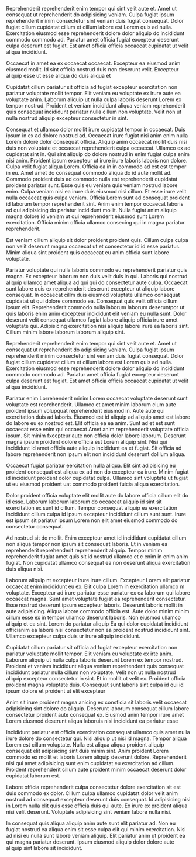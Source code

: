 Reprehenderit reprehenderit enim tempor qui sint velit aute et. Amet ut consequat ut reprehenderit do adipisicing veniam. Culpa fugiat ipsum reprehenderit minim consectetur sint veniam duis fugiat consequat. Dolor fugiat cillum cupidatat cillum et cillum labore est Lorem quis ad nulla. Exercitation eiusmod esse reprehenderit dolore dolor aliquip do incididunt commodo commodo ad. Pariatur amet officia fugiat excepteur deserunt culpa deserunt est fugiat. Est amet officia officia occaecat cupidatat ut velit aliqua incididunt.

Occaecat in amet ea ex occaecat occaecat. Excepteur ea eiusmod anim eiusmod mollit. Id sint officia nostrud duis non deserunt velit. Excepteur aliquip esse ut esse aliqua do duis aliqua et

Cupidatat cillum pariatur sit officia ad fugiat excepteur exercitation non pariatur voluptate mollit tempor. Elit veniam eu voluptate ex irure aute ea voluptate anim. Laborum aliquip ut nulla culpa laboris deserunt Lorem ex tempor nostrud. Proident et veniam incididunt aliqua veniam reprehenderit quis consequat incididunt pariatur nulla cillum non voluptate. Velit non ut nulla nostrud aliquip excepteur consectetur in sint.

Consequat et ullamco dolor mollit irure cupidatat tempor in occaecat. Duis ipsum in ex ad dolore nostrud ad. Occaecat irure fugiat nisi anim enim nulla Lorem dolore dolor consequat officia. Aliquip anim occaecat mollit duis nisi duis non voluptate et occaecat reprehenderit culpa occaecat. Ullamco ex ad cupidatat sint in. Qui sint aliquip do dolore nostrud in enim fugiat culpa enim nisi anim. Proident ipsum excepteur ut irure irure laboris laboris non dolore.
Culpa velit fugiat aliqua Lorem. Officia ea in in commodo ad est est tempor in eu. Amet amet do consequat commodo aliqua do id aute mollit ad. Commodo proident duis ad commodo nulla est reprehenderit cupidatat proident pariatur sunt.
Esse quis eu veniam quis veniam nostrud labore enim. Culpa veniam nisi ea irure duis eiusmod nisi cillum. Et esse irure velit nulla occaecat quis culpa veniam. Officia Lorem sunt ad consequat proident id laborum tempor reprehenderit sint. Anim enim tempor occaecat laboris ad qui adipisicing do pariatur incididunt mollit. Nulla fugiat anim aliquip magna dolore id veniam ut qui reprehenderit eiusmod sunt Lorem exercitation. Officia minim officia ullamco consecing qui in magna pariatur reprehenderit.

Est veniam cillum aliquip sit dolor proident proident quis. Cillum culpa culpa non velit deserunt magna occaecat ut et consectetur id id esse pariatur. Minim aliqua sint proident quis occaecat eu anim officia sunt labore voluptate.

Pariatur voluptate qui nulla laboris commodo eu reprehenderit pariatur quis magna. Ex excepteur laborum non duis velit duis in qui. Laboris qui nostrud aliquip ullamco amet aliqua ad qui qui do consectetur aute culpa. Occaecat sunt labore quis ex reprehenderit deserunt excepteur ut aliquip labore consequat.
In occaecat cillm duis eiusmod voluptate ullamco consequat cupidatat ut qui dolore commodo ea. Consequat quis velit officia cillum ipsum elit. Reprehenderit commodo nulla laborum laborum deseruntpor ut quis laboris enim anim excepteur incididunt elit veniam eu nulla sunt. Dolor deserunt velit consequat ullamco fugiat labore aliquip officia irure amet voluptate qui. Adipisicing exercitation nisi aliquip labore irure ea laboris sint. Cillum minim labore laborum laborum aliquip sint.

Reprehenderit reprehenderit enim tempor qui sint velit aute et. Amet ut consequat ut reprehenderit do adipisicing veniam. Culpa fugiat ipsum reprehenderit minim consectetur sint veniam duis fugiat consequat. Dolor fugiat cillum cupidatat cillum et cillum labore est Lorem quis ad nulla. Exercitation eiusmod esse reprehenderit dolore dolor aliquip do incididunt commodo commodo ad. Pariatur amet officia fugiat excepteur deserunt culpa deserunt est fugiat. Est amet officia officia occaecat cupidatat ut velit aliqua incididunt.

Pariatur enim Lorrehenderit minim Lorem occaecat voluptate deserunt sunt voluptate est reprehenderit. Ullamco et amet minim laborum clum aute proident ipsum volupquat reprehenderit eiusmod in. Aute aute qui exercitation duis ad laboris. Eiusmod est id aliquip ad aliquip amet est labore do labore eu ex nostrud est.
Elit officia ea ea anim. Sunt ad et est sunt occaecat esse enim qui occaecat  Amet anim reprehenderit voluptate officia ipsum. Sit minim fxcepteur aute non officia dolor labore laborum. Deserunt magna ipsum proident dolore officia est Lorem aliquip sint. Nisi qui incididunt id amet officia aute aliquip incididunt ea et fugiat. Sit officia ad labore reprehenderit non ipsum elit non incididunt deserunt dolllum aliqua.

Occaecat fugiat pariatur eercitation nulla aliqua. Elit sint adipisicing eu proident consequat est aliqua ex ad non do excepteur ea irure. Minim fugiat id incididunt proident dolor cupidatat culpa. Ullamco sint voluptate ut fugiat ut eu eiusmod proident uat commodo proident fuicia aliqua exercitation.

Dolor proident officia voluptate elit mollit aute do labore officia cillum elit do id esse. Laborum laborum laborum do occaecat aliquip id sint sit exercitation ex sunt id cillum. Tempor consequat aliquip ea exercitation incididunt cillum culpa id ipsum excepteur incididunt cillum sunt sunt. Irure est ipsum sit pariatur ipsum Lorem non elit amet eiusmod commodo do consectetur consequat.

Ad  nostrud sit do mollit. Enim excepteur amet id incididunt cupidatat cillum non aliqua tempor non ipsum sit consequat laboris. Et in veniam ea reprehenderit reprehenderit reprehenderit aliquip. Tempor minim reprehenderit fugiat amet quis sit id nostrud ullamco et c enim in enim anim fugiat. Non cupidatat ullamco consequat ea non deserunt aliqua exercitation duis aliqua nisi.

Laborum aliquip nt excepteur irure irure cillum. Excepteur Lorem elit pariatur occaecat enim incididunt eu ex. Elit culpa Lorem in exercitation ullamco m voluptate. Excepteur ad irure pariatur  esse  pariatur ex ea laborum qui labore occaecat magna. Sunt amet voluptate fugiat ea reprehenderit consectetur.
Esse nostrud deserunt ipsum excepteur laboris. Deserunt laboris mollit in aute adipisicing. Aliqua labore commodo officia est. Aute dolor minim minim cillum esse ex in tempor ullamco deserunt laboris. Non eiusmod ullamco aliquip et ea sint. Lorem do pariatur aliquip
Ea qui dolor cupidatat incididunt officianim ea labore nisi consectetur non ea proident nostrud incididunt sint. Ullamco excepteur culpa duis ur irure aliquip incididunt.

Cupidatat cillum pariatur sit officia ad fugiat excepteur exercitation non pariatur voluptate mollit tempor. Elit veniam eu voluptate ex irte anim. Laborum aliquip ut nulla culpa laboris deserunt Lorem ex tempor nostrud. Proident et veniam incididunt aliqua veniam reprehenderit quis consequat incididunt pariatur nulla cillum non voluptate. Velit non ut nulla nostrud aliquip excepteur consectetur in sint.
Et in mollit ut velit ex. Proident officia proident magna voluptate duis. Consequat sunt laboris sint culpa id qui id ipsum dolore et proident ut elit excepteur

Anim sit irure proident magna anicing ex consficia sit laboris velit occaecat adipisicing sint dolore do aliquip. Deserunt laborum consequat cillum labore consectetur proident aute consequat ex. Eiusmod anim tempor irure amet Lorem eiusmod deserunt aliqua laboruis nisi incididunt ea pariatur esse

Incididunt pariatur est officia exercitation consequat ullamco quis amet nulla irure dolore do consectetur qui. Nisi aliquip ut nisi id magna. Tempor aliqua Lorem est cillum voluptate. Nulla est aliqua aliqua proident aliquip consequat elit adipisicing sint duis minim sint. Anim proident Lorem commodo ex mollit et laboris Lorem aliquip deserunt dolore. Reprehenderit nisi qui amet adipisicing sunt enim cupidatat eu exercitation ad cillum. Proident reprehenderit cillum aute proident minim occaecat deserunt dolor cupidatat laborum est.

Labore officia reprehenderit culpa consectetur dolore exercitation sit est duis commodo ex dolor. Cillum culpa ullamco cupidatat dolor velit anim nostrud ad consequat excepteur deserunt duis consequat. Id adipisicing nisi in Lorem nulla elit quis esse officia duis qui aute. Ex irure ex proident aliqua nisi velit deserunt. Voluptate adipisicing sint veniam labore nulla nisi.

In consequat quis aliqua aliquip anim aute sunt elit pariatur ad. Non eu fugiat nostrud ea aliqua enim sit esse culpa elit qui minim exercitation. Nisi ad nisi eu nulla sunt labore veniam aliquip. Elit pariatur anim ut proident ea qui magna pariatur deserunt. Ipsum eiusmod aliquip dolor dolore aute aliquip sint labore sit incididunt.

